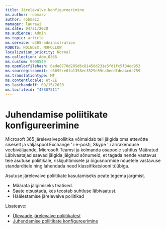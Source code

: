 ```yaml
---
title: Järelevalve konfigureerimine
ms.author: robmazz
author: robmazz
manager: laurawi
ms.date: 04/21/2020
ms.audience: Admin
ms.topic: article
ms.service: o365-administration
ROBOTS: NOINDEX, NOFOLLOW
localization_priority: Normal
ms.collection: Adm_O365
ms.custom: 9000549
ms.openlocfilehash: 6ade8770d285d6c81458d231e5fd1fc5f34cd953
ms.sourcegitcommit: c6692ce0fa1358ec3529e59ca0ecdfdea4cdc759
ms.translationtype: MT
ms.contentlocale: et-EE
ms.lasthandoff: 09/15/2020
ms.locfileid: "47807511"
---
```

# <a name="configure-supervision-policies"></a>Juhendamise poliitikate konfigureerimine

Microsoft 365 järelevalvepoliitika võimaldab teil jälgida oma ettevõtte siseselt ja väljaspool Exchange ' i e-posti, Skype ' i ärirakenduse veebiväljaande, Microsoft Teamsi ja kolmanda osapoole suhtlus Määratud Läbivaatajad saavad jälgida jälgitud sõnumeid, et tagada nende vastavus teie asutuse poliitikale, riskijuhtimisele ja õigusnormide nõuetele vastavuse standarditele ning lahendada need klassifikatsiooni tüübiga.

Asutuse järelevalve poliitikate kasutamiseks peate tegema järgmist.

- Määrata jälgimiseks teatised.
- Saate otsustada, kes teostab suhtluse läbivaatust.
- Häälestamise järelevalve poliitikad

Lisateave:

- [Ülevaade järelevalve poliitikatest](https://docs.microsoft.com/microsoft-365/compliance/supervision-policies)
- [Juhendamise poliitikate konfigureerimine](https://docs.microsoft.com/microsoft-365/compliance/configure-supervision-policies)
